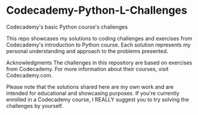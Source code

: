 # Codecademy-Python-L-Challenges

Codecademy's basic Python course's challenges

This repo showcases my solutions to coding challenges and exercises from Codecademy's introduction to Python course. Each solution represents my personal understanding and approach to the problems presented.

Acknowledgments
The challenges in this repository are based on exercises from Codecademy. For more information about their courses, visit Codecademy.com.

Please note that the solutions shared here are my own work and are intended for educational and showcasing purposes. If you're currently enrolled in a Codecademy course, I REALLY suggest you to try solving the challenges by yourself.
